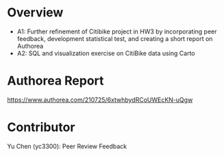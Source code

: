 # Overview
- A1: Further refinement of Citibike project in HW3 by incorporating peer feedback, development statistical test, and creating a short report on Authorea
- A2: SQL and visualization exercise on CitiBike data using Carto 

# Authorea Report
https://www.authorea.com/210725/6xtwhbydRCoUWEcKN-uQgw

# Contributor
Yu Chen (yc3300): Peer Review Feedback
